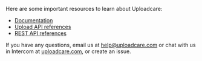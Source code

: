 Here are some important resources to learn about Uploadcare:

* [Documentation](http://uploadcare.com/docs/)
* [Upload API references](https://uploadcare.com/api-refs/upload-api/)
* [REST API references](https://uploadcare.com/api-refs/rest-api/)

If you have any questions, email us at help@uploadcare.com or chat with us in Intercom at [uploadcare.com](https://uploadcare.com), or create an issue.
